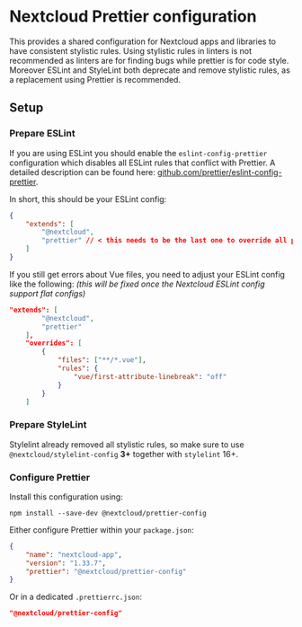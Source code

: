 # Nextcloud Prettier configuration

This provides a shared configuration for Nextcloud apps and libraries to have consistent stylistic rules.
Using stylistic rules in linters is not recommended as linters are for finding bugs while prettier is for code style.
Moreover ESLint and StyleLint both deprecate and remove stylistic rules, as a replacement using Prettier is recommended.

## Setup

### Prepare ESLint

If you are using ESLint you should enable the `eslint-config-prettier` configuration which disables all ESLint rules that conflict with Prettier.
A detailed description can be found here: [github.com/prettier/eslint-config-prettier](https://github.com/prettier/eslint-config-prettier?tab=readme-ov-file#installation).

In short, this should be your ESLint config:

```json
{
	"extends": [
		"@nextcloud",
		"prettier" // < this needs to be the last one to override all previous
	]
}
```

If you still get errors about Vue files, you need to adjust your ESLint config like the following:
_(this will be fixed once the Nextcloud ESLint config support flat configs)_

```json
"extends": [
		"@nextcloud",
		"prettier"
	],
	"overrides": [
		{
			"files": ["**/*.vue"],
			"rules": {
				"vue/first-attribute-linebreak": "off"
			}
		}
	]
```

### Prepare StyleLint

Stylelint already removed all stylistic rules, so make sure to use `@nextcloud/stylelint-config` **3+** together with `stylelint` 16+.

### Configure Prettier

Install this configuration using:

```shell
npm install --save-dev @nextcloud/prettier-config
```

Either configure Prettier within your `package.json`:

```json
{
	"name": "nextcloud-app",
	"version": "1.33.7",
	"prettier": "@nextcloud/prettier-config"
}
```

Or in a dedicated `.prettierrc.json`:

```json
"@nextcloud/prettier-config"
```

<!--
  SPDX-FileCopyrightText: 2024 Nextcloud contributors
  SPDX-License-Identifier: CC0-1.0
-->
